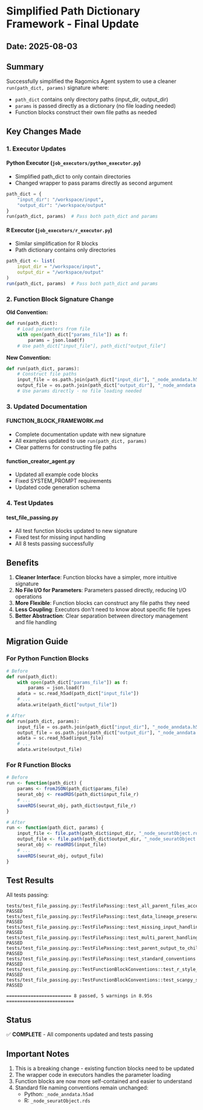 # Simplified Path Dictionary Framework - Final Update

## Date: 2025-08-03

## Summary
Successfully simplified the Ragomics Agent system to use a cleaner `run(path_dict, params)` signature where:
- `path_dict` contains only directory paths (input_dir, output_dir)
- `params` is passed directly as a dictionary (no file loading needed)
- Function blocks construct their own file paths as needed

## Key Changes Made

### 1. Executor Updates

#### Python Executor (`job_executors/python_executor.py`)
- Simplified path_dict to only contain directories
- Changed wrapper to pass params directly as second argument
```python
path_dict = {
    "input_dir": "/workspace/input",
    "output_dir": "/workspace/output"
}
run(path_dict, params)  # Pass both path_dict and params
```

#### R Executor (`job_executors/r_executor.py`)
- Similar simplification for R blocks
- Path dictionary contains only directories
```r
path_dict <- list(
    input_dir = "/workspace/input",
    output_dir = "/workspace/output"
)
run(path_dict, params)  # Pass both path_dict and params
```

### 2. Function Block Signature Change

**Old Convention:**
```python
def run(path_dict):
    # Load parameters from file
    with open(path_dict["params_file"]) as f:
        params = json.load(f)
    # Use path_dict["input_file"], path_dict["output_file"]
```

**New Convention:**
```python
def run(path_dict, params):
    # Construct file paths
    input_file = os.path.join(path_dict["input_dir"], "_node_anndata.h5ad")
    output_file = os.path.join(path_dict["output_dir"], "_node_anndata.h5ad")
    # Use params directly - no file loading needed
```

### 3. Updated Documentation

#### FUNCTION_BLOCK_FRAMEWORK.md
- Complete documentation update with new signature
- All examples updated to use `run(path_dict, params)`
- Clear patterns for constructing file paths

#### function_creator_agent.py
- Updated all example code blocks
- Fixed SYSTEM_PROMPT requirements
- Updated code generation schema

### 4. Test Updates

#### test_file_passing.py
- All test function blocks updated to new signature
- Fixed test for missing input handling
- All 8 tests passing successfully

## Benefits

1. **Cleaner Interface**: Function blocks have a simpler, more intuitive signature
2. **No File I/O for Parameters**: Parameters passed directly, reducing I/O operations
3. **More Flexible**: Function blocks can construct any file paths they need
4. **Less Coupling**: Executors don't need to know about specific file types
5. **Better Abstraction**: Clear separation between directory management and file handling

## Migration Guide

### For Python Function Blocks
```python
# Before
def run(path_dict):
    with open(path_dict["params_file"]) as f:
        params = json.load(f)
    adata = sc.read_h5ad(path_dict["input_file"])
    # ...
    adata.write(path_dict["output_file"])

# After
def run(path_dict, params):
    input_file = os.path.join(path_dict["input_dir"], "_node_anndata.h5ad")
    output_file = os.path.join(path_dict["output_dir"], "_node_anndata.h5ad")
    adata = sc.read_h5ad(input_file)
    # ...
    adata.write(output_file)
```

### For R Function Blocks
```r
# Before
run <- function(path_dict) {
    params <- fromJSON(path_dict$params_file)
    seurat_obj <- readRDS(path_dict$input_file_r)
    # ...
    saveRDS(seurat_obj, path_dict$output_file_r)
}

# After
run <- function(path_dict, params) {
    input_file <- file.path(path_dict$input_dir, "_node_seuratObject.rds")
    output_file <- file.path(path_dict$output_dir, "_node_seuratObject.rds")
    seurat_obj <- readRDS(input_file)
    # ...
    saveRDS(seurat_obj, output_file)
}
```

## Test Results

All tests passing:
```
tests/test_file_passing.py::TestFilePassing::test_all_parent_files_accessible PASSED
tests/test_file_passing.py::TestFilePassing::test_data_lineage_preservation PASSED
tests/test_file_passing.py::TestFilePassing::test_missing_input_handling PASSED
tests/test_file_passing.py::TestFilePassing::test_multi_parent_handling PASSED
tests/test_file_passing.py::TestFilePassing::test_parent_output_to_child_input PASSED
tests/test_file_passing.py::TestFilePassing::test_standard_conventions PASSED
tests/test_file_passing.py::TestFunctionBlockConventions::test_r_style_block PASSED
tests/test_file_passing.py::TestFunctionBlockConventions::test_scanpy_style_block PASSED

======================== 8 passed, 5 warnings in 8.95s =========================
```

## Status

✅ **COMPLETE** - All components updated and tests passing

## Important Notes

1. This is a breaking change - existing function blocks need to be updated
2. The wrapper code in executors handles the parameter loading
3. Function blocks are now more self-contained and easier to understand
4. Standard file naming conventions remain unchanged:
   - Python: `_node_anndata.h5ad`
   - R: `_node_seuratObject.rds`